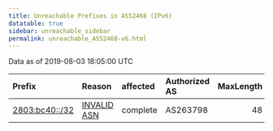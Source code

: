 ```yaml
---
title: Unreachable Prefixes in AS52468 (IPv6)
datatable: true
sidebar: unreachable_sidebar
permalink: unreachable_AS52468-v6.html
---
```


Data as of 2019-08-03 18:05:00 UTC


<div class="datatable-begin"></div>

| Prefix                                                 | Reason                                                                                                | affected   | Authorized AS   |   MaxLength | Anchor                                         |   unreachable /48s |
|:-------------------------------------------------------|:------------------------------------------------------------------------------------------------------|:-----------|:----------------|------------:|:-----------------------------------------------|-------------------:|
| [2803:bc40::/32](https://stat.ripe.net/2803:bc40::/32) | [INVALID ASN](https://rpki-validator.ripe.net/announcement-preview?asn=AS52468&prefix=2803:bc40::/32) | complete   | AS263798        |          48 | [LACNIC](unreachable_LACNIC_RPKI_Root-v6.html) |              65536 |

<div class="datatable-end"></div>
